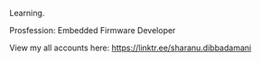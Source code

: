 Learning.

Prosfession: Embedded Firmware Developer

View my all accounts here: 
https://linktr.ee/sharanu.dibbadamani

